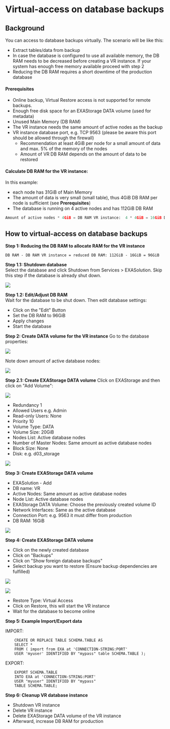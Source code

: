 # Virtual-access on database backups 
## Background

You can access to database backups virtually. The scenario will be like this:

* Extract tables/data from backup
* In case the database is configured to use all available memory, the DB RAM needs to be decreased before creating a VR instance. If your system has enough free memory available proceed with step 2
* Reducing the DB RAM requires a short downtime of the production database

#### Prerequisites

* Online backup, Virtual Restore access is not supported for remote backups.
* Enough free disk space for an EXAStorage DATA volume (used for metadata)
* Unused Main Memory (DB RAM)
* The VR instance needs the same amount of active nodes as the backup
* VR instance database port, e.g. TCP 9563 (please be aware this port should be allowed through the firewall)
	+ Recommendation at least 4GiB per node for a small amount of data and max. 5% of the memory of the nodes
	+ Amount of VR DB RAM depends on the amount of data to be restored

#### Calculate DB RAM for the VR instance:

In this example:

* each node has 31GiB of Main Memory
* The amount of data is very small (small table), thus 4GiB DB RAM per node is sufficient (see **Prerequisites**)
* The database is running on 4 active nodes and has 112GiB DB RAM


```python
Amount of active nodes * 4GiB = DB RAM VR instance:  4 * 4GiB = 16GiB DB RAM VR instance
```
## How to virtual-access on database backups

**Step 1: Reducing the DB RAM to allocate RAM for the VR instance**
```markup
DB RAM - DB RAM VR instance = reduced DB RAM: 112GiB - 16GiB = 96GiB
```
**Step 1.1: Shutdown database**  
Select the database and click Shutdown from Services > EXASolution. Skip this step if the database is already shut down.

![](images/ShutdownDB.png)

**Step 1.2: Edit/Adjust DB RAM**  
Wait for the database to be shut down. Then edit database settings:

* Click on the "Edit" Button
* Set the DB RAM to 96GiB
* Apply changes
* Start the database

**Step 2: Create DATA volume for the VR instance**
Go to the database properties:

![](images/SelectDB.png)

Note down amount of active database nodes:

![](images/ViewRequiredNodes.png)

**Step 2.1: Create EXAStorage DATA volume**
Click on EXAStorage and then click on "Add Volume":

![](images/AddEXAStorage.png)

* Redundancy 1
* Allowed Users e.g. Admin
* Read-only Users: None
* Priority 10
* Volume Type: DATA
* Volume Size: 20GiB
* Nodes List: Active database nodes
* Number of Master Nodes: Same amount as active database nodes
* Block Size: None
* Disk: e.g. d03_storage

![](images/CreateStorage.png)

**Step 3: Create EXAStorage DATA volume**
* EXASolution - Add
* DB name: VR
* Active Nodes: Same amount as active database nodes
* Node List: Active database nodes
* EXAStorage DATA Volume: Choose the previously created volume ID
* Network Interfaces: Same as the active database
* Connection Port: e.g. 9563 it must differ from production
* DB RAM: 16GiB

![](images/CreateVRDatabase.png)

**Step 4: Create EXAStorage DATA volume**
* Click on the newly created database
* Click on "Backups"
* Click on "Show foreign database backups"
* Select backup you want to restore (Ensure backup dependencies are fulfilled)

![](images/RestoreBackups.png)

![](images/RestoreableBackups.png)

* Restore Type: Virtual Access
* Click on Restore, this will start the VR instance
* Wait for the database to become online

**Step 5: Example Import/Export data**

IMPORT:

```"code-sql"
    CREATE OR REPLACE TABLE SCHEMA.TABLE AS     
    SELECT *     
    FROM ( import from EXA at 'CONNECTION-STRING:PORT' 
    USER 'myuser' IDENTIFIED BY "mypass" table SCHEMA.TABLE ); 
```
EXPORT:

```"code-sql"
    EXPORT SCHEMA.TABLE     
    INTO EXA at 'CONNECTION-STRING:PORT' 
    USER "myuser" IDENTIFIED BY "mypass" 
    TABLE SCHEMA.TABLE; 
```
**Step 6: Cleanup VR database instance**
* Shutdown VR instance
* Delete VR instance
* Delete EXAStorage DATA volume of the VR instance
* Afterward, increase DB RAM for production
